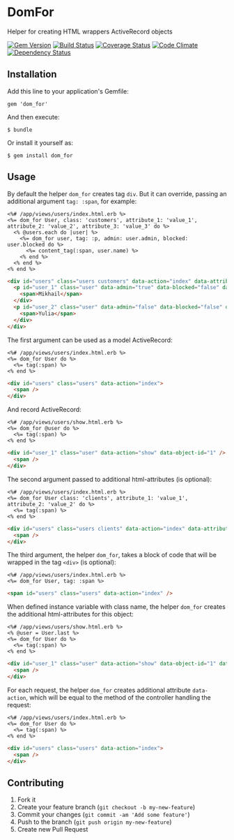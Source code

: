 # DomFor

Helper for creating HTML wrappers ActiveRecord objects

[![Gem Version](https://badge.fury.io/rb/dom_for.png)](http://badge.fury.io/rb/dom_for)
[![Build Status](https://travis-ci.org/mgrachev/dom_for.png?branch=master)](https://travis-ci.org/mgrachev/dom_for)
[![Coverage Status](https://coveralls.io/repos/mgrachev/dom_for/badge.png?branch=master)](https://coveralls.io/r/mgrachev/dom_for?branch=master)
[![Code Climate](https://codeclimate.com/github/mgrachev/dom_for.png)](https://codeclimate.com/github/mgrachev/dom_for)
[![Dependency Status](https://gemnasium.com/mgrachev/dom_for.svg)](https://gemnasium.com/mgrachev/dom_for)

## Installation

Add this line to your application's Gemfile:

    gem 'dom_for'

And then execute:

    $ bundle

Or install it yourself as:

    $ gem install dom_for

## Usage

By default the helper `dom_for` creates tag `div`. But it can override, passing an additional argument `tag: :span`, for example:

```erb
<%# /app/views/users/index.html.erb %>
<%= dom_for User, class: 'customers', attribute_1: 'value_1', attribute_2: 'value_2', attribute_3: 'value_3' do %>
  <% @users.each do |user| %>
    <%= dom_for user, tag: :p, admin: user.admin, blocked: user.blocked do %>
      <%= content_tag(:span, user.name) %>
    <% end %>
  <% end %>
<% end %>
```

```html
<div id="users" class="users customers" data-action="index" data-attribute-1="value_1" data-attribute-2="value_2" data-attribute-3="value_3">
  <p id="user_1" class="user" data-admin="true" data-blocked="false" data-object-id="1">
    <span>Mikhail</span>
  </div>
  <p id="user_2" class="user" data-admin="false" data-blocked="false" data-object-id="2">
    <span>Yulia</span>
  </div>
</div>
```

The first argument can be used as a model ActiveRecord:

```erb
<%# /app/views/users/index.html.erb %>
<%= dom_for User do %>
  <%= tag(:span) %>
<% end %>
```

```html
<div id="users" class="users" data-action="index">
  <span />
</div>
```

And record ActiveRecord:

```erb
<%# /app/views/users/show.html.erb %>
<%= dom_for @user do %>
  <%= tag(:span) %>
<% end %>
```

```html
<div id="user_1" class="user" data-action="show" data-object-id="1" />
  <span />
</div>
```

The second argument passed to additional html-attributes (is optional):

```erb
<%# /app/views/users/index.html.erb %>
<%= dom_for User class: 'clients', attribute_1: 'value_1', attribute_2: 'value_2' do %>
  <%= tag(:span) %>
<% end %>
```

```html
<div id="users" class="users clients" data-action="index" data-attribute-1="value_1" data-attribute-2="value_2">
  <span />
</div>
```

The third argument, the helper `dom_for`, takes a block of code that will be wrapped in the tag `<div>` (is optional):

```erb
<%# /app/views/users/index.html.erb %>
<%= dom_for User, tag: :span %>
```

```html
<span id="users" class="users" data-action="index" />
```

When defined instance variable with class name, the helper `dom_for` creates the additional html-attributes for this object:

```erb
<%# /app/views/users/show.html.erb %>
<% @user = User.last %>
<%= dom_for User do %>
  <%= tag(:span) %>
<% end %>
```

```html
<div id="user_1" class="user" data-action="show" data-object-id="1" data-object="users">
  <span />
</div>
```

For each request, the helper `dom_for` creates additional attribute `data-action`, which will be equal to the method of the controller handling the request:

```erb
<%# /app/views/users/index.html.erb %>
<%= dom_for User do %>
  <%= tag(:span) %>
<% end %>
```

```html
<div id="users" class="users" data-action="index">
  <span />
</div>
```

## Contributing

1. Fork it
2. Create your feature branch (`git checkout -b my-new-feature`)
3. Commit your changes (`git commit -am 'Add some feature'`)
4. Push to the branch (`git push origin my-new-feature`)
5. Create new Pull Request
